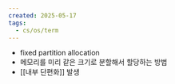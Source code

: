 ```yaml
---
created: 2025-05-17
tags:
  - cs/os/term
---
```

- fixed partition allocation
- 메모리를 미리 같은 크기로 분할해서 할당하는 방법
- [[내부 단편화]] 발생